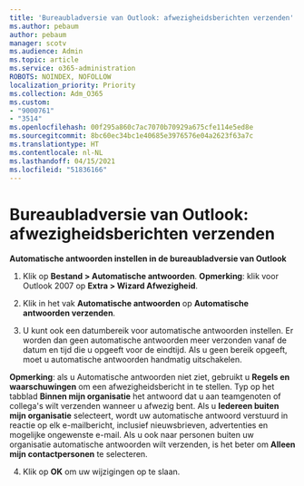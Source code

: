 ```yaml
---
title: 'Bureaubladversie van Outlook: afwezigheidsberichten verzenden'
ms.author: pebaum
author: pebaum
manager: scotv
ms.audience: Admin
ms.topic: article
ms.service: o365-administration
ROBOTS: NOINDEX, NOFOLLOW
localization_priority: Priority
ms.collection: Adm_O365
ms.custom:
- "9000761"
- "3514"
ms.openlocfilehash: 00f295a860c7ac7070b70929a675cfe114e5ed8e
ms.sourcegitcommit: 8bc60ec34bc1e40685e3976576e04a2623f63a7c
ms.translationtype: HT
ms.contentlocale: nl-NL
ms.lasthandoff: 04/15/2021
ms.locfileid: "51836166"
---
```

# <a name="outlook-desktop-send-out-of-office-replies"></a>Bureaubladversie van Outlook: afwezigheidsberichten verzenden

**Automatische antwoorden instellen in de bureaubladversie van Outlook**

1. Klik op **Bestand > Automatische antwoorden**. **Opmerking**: klik voor Outlook 2007 op **Extra > Wizard Afwezigheid**.

2. Klik in het vak **Automatische antwoorden** op **Automatische antwoorden verzenden**.

3. U kunt ook een datumbereik voor automatische antwoorden instellen. Er worden dan geen automatische antwoorden meer verzonden vanaf de datum en tijd die u opgeeft voor de eindtijd. Als u geen bereik opgeeft, moet u automatische antwoorden handmatig uitschakelen.

**Opmerking**: als u Automatische antwoorden niet ziet, gebruikt u **Regels en waarschuwingen** om een afwezigheidsbericht in te stellen. Typ op het tabblad **Binnen mijn organisatie** het antwoord dat u aan teamgenoten of collega's wilt verzenden wanneer u afwezig bent. Als u **Iedereen buiten mijn organisatie** selecteert, wordt uw automatische antwoord verstuurd in reactie op elk e-mailbericht, inclusief nieuwsbrieven, advertenties en mogelijke ongewenste e-mail. Als u ook naar personen buiten uw organisatie automatische antwoorden wilt verzenden, is het beter om **Alleen mijn contactpersonen** te selecteren.

4. Klik op **OK** om uw wijzigingen op te slaan.
